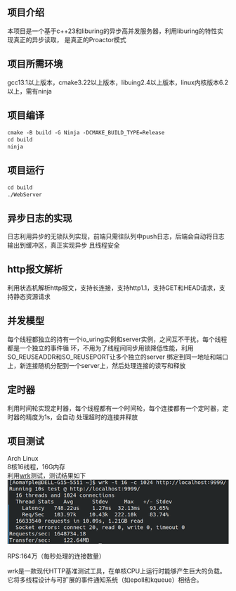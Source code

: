 ## 项目介绍

本项目是一个基于c++23和liburing的异步高并发服务器，利用liburing的特性实现真正的异步读取，
是真正的Proactor模式

## 项目所需环境

gcc13.1以上版本，cmake3.22以上版本，libuing2.4以上版本，linux内核版本6.2以上，需有ninja

## 项目编译

```shell 
cmake -B build -G Ninja -DCMAKE_BUILD_TYPE=Release
cd build
ninja
```

## 项目运行

```shell
cd build
./WebServer
```

## 异步日志的实现

日志利用异步的无锁队列实现，前端只需往队列中push日志，后端会自动将日志输出到缓冲区，真正实现异步
且线程安全

## http报文解析

利用状态机解析http报文，支持长连接，支持http1.1，支持GET和HEAD请求，支持静态资源请求

## 并发模型

每个线程都独立的持有一个io_uring实例和server实例，之间互不干扰，每个线程都是一个独立的事件循
环，不用为了线程间同步用锁降低性能，利用SO_REUSEADDR和SO_REUSEPORT让多个独立的server
绑定到同一地址和端口上，新连接随机分配到一个server上，然后处理连接的读写和释放

## 定时器

利用时间轮实现定时器，每个线程都有一个时间轮，每个连接都有一个定时器，定时器的精度为1s，会自动
处理超时的连接并释放

## 项目测试

Arch Linux  
8核16线程，16G内存  
利用[wrk](https://github.com/wg/wrk)测试，测试结果如下  
![image](images/test.png)

RPS:164万（每秒处理的连接数量）

wrk是一款现代HTTP基准测试工具，在单核CPU上运行时能够产生巨大的负载。它将多线程设计与可扩展的事件通知系统（如epoll和kqueue）相结合。  
